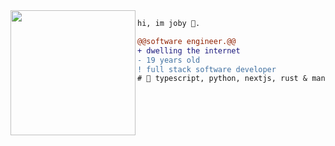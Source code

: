 <img align="left" height="200" src="https://media.giphy.com/media/ao9DUiTKH60XS/giphy.gif"/>

```diff
hi, im joby 🔮.

@@software engineer.@@
+ dwelling the internet
- 19 years old
! full stack software developer
# 📖 typescript, python, nextjs, rust & many more to come...
```
